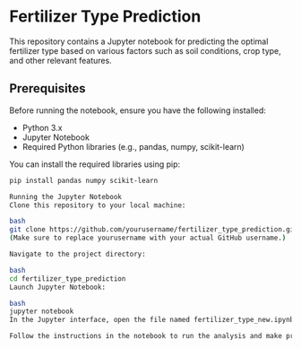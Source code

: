 # Fertilizer Type Prediction  

This repository contains a Jupyter notebook for predicting the optimal fertilizer type based on various factors such as soil conditions, crop type, and other relevant features.  

## Prerequisites  

Before running the notebook, ensure you have the following installed:  

- Python 3.x  
- Jupyter Notebook  
- Required Python libraries (e.g., pandas, numpy, scikit-learn)  

You can install the required libraries using pip:  

```bash  
pip install pandas numpy scikit-learn

Running the Jupyter Notebook
Clone this repository to your local machine:

bash
git clone https://github.com/yourusername/fertilizer_type_prediction.git  
(Make sure to replace yourusername with your actual GitHub username.)

Navigate to the project directory:

bash
cd fertilizer_type_prediction  
Launch Jupyter Notebook:

bash
jupyter notebook  
In the Jupyter interface, open the file named fertilizer_type_new.ipynb.

Follow the instructions in the notebook to run the analysis and make predictions.
